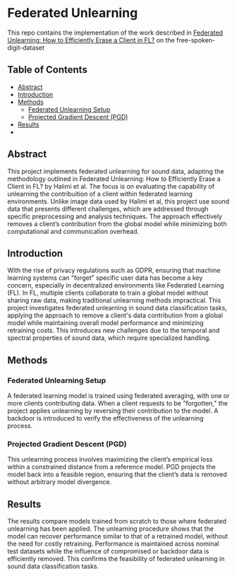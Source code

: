# Federated Unlearning 
This repo contains the implementation of the work described in [Federated Unlearning: How to Efficiently Erase a Client in FL?](https://arxiv.org/pdf/2207.05521.pdf) on the free-spoken-digit-dataset

## Table of Contents

- [Abstract](#abstract)
- [Introduction](#introduction)
- [Methods](#methods)
  - [Federated Unlearning Setup](#federated-unlearning-setup)
  - [Projected Gradient Descent (PGD)](#Projected-Gradient-Descent-(PGD))
- [Results](#results)
- 
## Abstract
This project implements federated unlearning for sound data, adapting the methodology outlined in Federated Unlearning: How to Efficiently Erase a Client in FL? by Halimi et al. The focus is on evaluating the capability of unlearning the contribuition of a client within federated learning environments. Unlike image data used by Halimi et al, this project use sound data that presents different challenges, which are addressed through specific preprocessing and analysis techniques. The approach effectively removes a client’s contribution from the global model while minimizing both computational and communication overhead.

## Introduction
With the rise of privacy regulations such as GDPR, ensuring that machine learning systems can "forget" specific user data has become a key concern, especially in decentralized environments like Federated Learning (FL). In FL, multiple clients collaborate to train a global model without sharing raw data, making traditional unlearning methods impractical. This project investigates federated unlearning in sound data classification tasks, applying the approach to remove a client's data contribution from a global model while maintaining overall model performance and minimizing retraining costs. This introduces new challenges due to the temporal and spectral properties of sound data, which require specialized handling.

## Methods
### Federated Unlearning Setup
A federated learning model is trained using federated averaging, with one or more clients contributing data. When a client requests to be "forgotten," the project applies unlearning by reversing their contribution to the model. A backdoor is introduced to verify the effectiveness of the unlearning process.

### Projected Gradient Descent (PGD)
This unlearning process involves maximizing the client’s empirical loss within a constrained distance from a reference model. PGD projects the model back into a feasible region, ensuring that the client’s data is removed without arbitrary model divergence.

## Results
The results compare models trained from scratch to those where federated unlearning has been applied. The unlearning procedure shows that the model can recover performance similar to that of a retrained model, without the need for costly retraining. Performance is maintained across nominal test datasets while the influence of compromised or backdoor data is efficiently removed. This confirms the feasibility of federated unlearning in sound data classification tasks.
